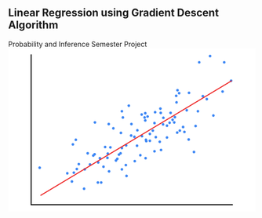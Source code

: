<h2>Linear Regression using Gradient Descent Algorithm</h2>

Probability and Inference Semester Project
<img src="Output.jpg" />
